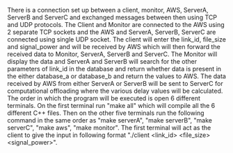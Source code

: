 There is a connection set up between a client, monitor, AWS, ServerA, ServerB and ServerC and exchanged messages between then using TCP and UDP protocols. The Client and Monitor are connected to the AWS using 2 separate TCP sockets and the AWS and ServerA, ServerB, ServerC are connected using single UDP socket. The client will enter the link_id, file_size and signal_power and will be received by AWS which will then forward the received data to Monitor, ServerA, ServerB and ServerC. The Monitor will display the data and ServerA and ServerB will search for the other parameters of link_id in the database and return whether data is present in the either database_a or database_b and return the values to AWS. The data received by AWS from either ServerA or ServerB will be sent to ServerC for computational offloading where the various delay values will be calculated. 
The order in which the program will be executed is open 6 different terminals. On the first terminal run "make all" which will compile all the 6 different C++ files. Then on the other five terminals run the following command in the same order as "make serverA", "make serverB", "make serverC", "make aws", "make monitor". The first terminal will act as the client to give the input in following format "./client <link_id> <file_size> <signal_power>".
